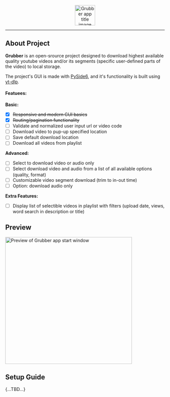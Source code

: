 <p align="center">
    <img
        height=64
        alt="Grubber app title image"
        src="https://i.ibb.co/nf8qXRz/Grubber.png"
    />
</p>

---

## About Project
**Grubber** is an open-srource project designed to download highest available quality youtube videos and/or its segments (specific user-defined parts of the video) to local storage.

The project's GUI is made with <a href='https://pypi.org/project/PySide6/' target='_blank'>PySide6</a>, and it's functionality is built using <a href='https://github.com/yt-dlp/yt-dlp' target='_blank'>yt-dlp</a>.

#### Featuees:
**Basic:**
- [x] ~~Responsive and modern GUI basics~~
- [x] ~~Routing/pagination functionality~~
- [ ] Validate and normalized user input url or video code
- [ ] Download video to pup-up specified location
- [ ] Save default download location
- [ ] Download all videos from playlist

**Advanced:**
- [ ] Select to download video or audio only
- [ ] Select download video and audio from a list of all available options (quality, format)
- [ ] Customizable video segment download (trim to in-out time)
- [ ] Option: download audio only

**Extra Features:**
- [ ] Display list of selectible videos in playlist with filters (upload date, views, word search in description or title)

## Preview

<p align="left">
    <img 
        width=400
        alt="Preview of Grubber app start window"
        src="https://i.ibb.co/KF58N2V/homepage.png"
    />
</p>

## Setup Guide

{...TBD...}